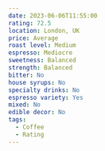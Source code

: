 ```yaml
---
date: 2023-06-06T11:55:00
rating: 72.5
location: London, UK
price: Average
roast level: Medium
espresso: Mediocre
sweetness: Balanced
strength: Balanced
bitter: No
house syrups: No
specialty drinks: No
espresso variety: Yes
mixed: No
edible decor: No
tags:
  - Coffee
  - Rating
---
```



